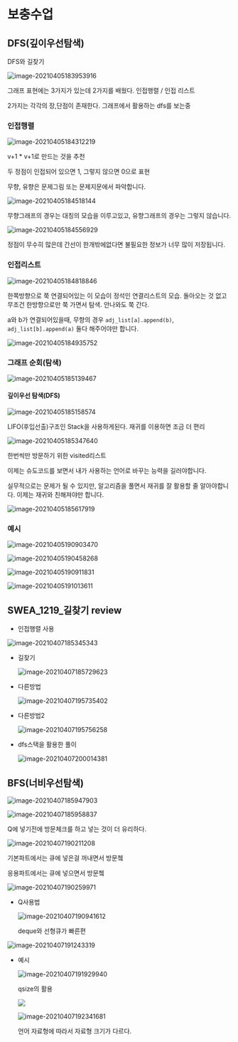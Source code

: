 # 보충수업

## DFS(깊이우선탐색)

DFS와 길찾기

![image-20210405183953916](4월보충수업.assets/image-20210405183953916.png)

그래프 표현에는 3가지가 있는데 2가지를 배웠다. 인접행렬 / 인접 리스트

2가지는 각각의 장,단점이 존재한다. 그래프에서 활용하는 dfs를 보는중

### 인접행렬

![image-20210405184312219](4월보충수업.assets/image-20210405184312219.png)

v+1 * v+1로 만드는 것을 추천

두 정점이 인접되어 있으면 1, 그렇지 않으면 0으로 표현

무향, 유향은 문제그림 또는 문제지문에서 파악합니다.

![image-20210405184518144](4월보충수업.assets/image-20210405184518144.png)

무향그래프의 경우는 대칭의 모습을 이루고있고, 유향그래프의 경우는 그렇지 않습니다.

![image-20210405184556929](4월보충수업.assets/image-20210405184556929.png)

정점이 무수히 많은데 간선이 한개밖에없다면 불필요한 정보가 너무 많이 저장됩니다. 

### 인접리스트

![image-20210405184818846](4월보충수업.assets/image-20210405184818846.png)

한쪽방향으로 쭉 연결되어있는 이 모습이 정석인 연결리스트의 모습. 돌아오는 것 없고 무조건 한방향으로만 쭉 가면서 탐색. 안나와도 쭉 간다.

a와 b가 연결되어있을때, 무향의 경우 `adj_list[a].append(b)`, `adj_list[b].append(a)` 둘다 해주어야만 합니다.

![image-20210405184935752](4월보충수업.assets/image-20210405184935752.png)

### 그래프 순회(탐색)

![image-20210405185139467](4월보충수업.assets/image-20210405185139467.png)

#### 깊이우선 탐색(DFS)

![image-20210405185158574](4월보충수업.assets/image-20210405185158574.png)

LIFO(후입선출)구조인 Stack을 사용하게된다. 재귀를 이용하면 조금 더 편리

![image-20210405185347640](4월보충수업.assets/image-20210405185347640.png)

한번씩만 방문하기 위한 visited리스트

이제는 슈도코드를 보면서 내가 사용하는 언어로 바꾸는 능력을 길러야합니다.

실무적으로는 문제가 될 수 있지만, 알고리즘을 풀면서 재귀를 잘 활용할 줄 알아야합니다. 이제는 재귀와 친해져야만 합니다.

![image-20210405185617919](4월보충수업.assets/image-20210405185617919.png)

### 예시

![image-20210405190903470](4월보충수업.assets/image-20210405190903470.png)

![image-20210405190458268](4월보충수업.assets/image-20210405190458268.png)

![image-20210405190911831](4월보충수업.assets/image-20210405190911831.png)

![image-20210405191013611](4월보충수업.assets/image-20210405191013611.png)

## SWEA_1219_길찾기 review

- 인접행렬 사용

![image-20210407185345343](4월보충수업.assets/image-20210407185345343.png)

- 길찾기

  ![image-20210407185729623](4월보충수업.assets/image-20210407185729623.png)

- 다른방법

  ![image-20210407195735402](4월보충수업.assets/image-20210407195735402.png)

- 다른방법2

  ![image-20210407195756258](4월보충수업.assets/image-20210407195756258.png)

- dfs스택을 활용한 풀이

  ![image-20210407200014381](4월보충수업.assets/image-20210407200014381.png)

## BFS(너비우선탐색)

![image-20210407185947903](4월보충수업.assets/image-20210407185947903.png)

![image-20210407185958837](4월보충수업.assets/image-20210407185958837.png)

Q에 넣기전에 방문체크를 하고 넣는 것이 더 유리하다.

![image-20210407190211208](4월보충수업.assets/image-20210407190211208.png)

기본파트에서는 큐에 넣은걸 꺼내면서 방문쳌

응용파트에서는 큐에 넣으면서 방문쳌

![image-20210407190259971](4월보충수업.assets/image-20210407190259971.png)

- Q사용법

  ![image-20210407190941612](4월보충수업.assets/image-20210407190941612.png)

  deque와 선형큐가 빠른편

![image-20210407191243319](4월보충수업.assets/image-20210407191243319.png)

- 예시

  ![image-20210407191929940](4월보충수업.assets/image-20210407191929940.png)

  qsize의 활용

  ![	](4월보충수업.assets/image-20210407192031230.png)

  ![image-20210407192341681](4월보충수업.assets/image-20210407192341681.png)

  언어 자료형에 따라서 자료형 크기가 다르다. 

  

